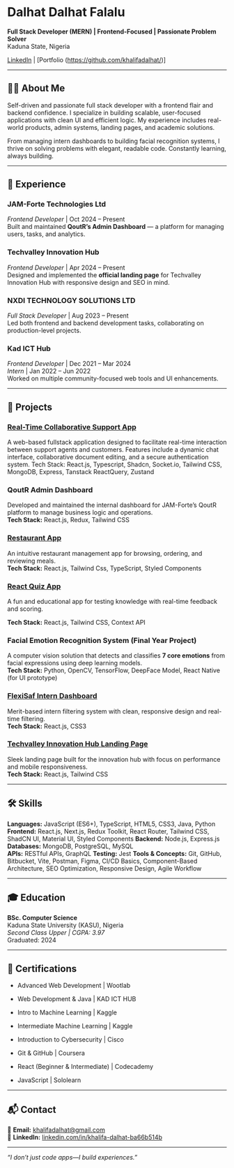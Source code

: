 # Dalhat Dalhat Falalu

**Full Stack Developer (MERN) | Frontend-Focused | Passionate Problem Solver**  
Kaduna State, Nigeria  

[LinkedIn](https://www.linkedin.com/in/khalifa-dalhat-ba66b514b) | [Portfolio (https://github.com/khalifadalhat/)]

---

## 👨‍💻 About Me

Self-driven and passionate full stack developer with a frontend flair and backend confidence. I specialize in building scalable, user-focused applications with clean UI and efficient logic. My experience includes real-world products, admin systems, landing pages, and academic solutions.

From managing intern dashboards to building facial recognition systems, I thrive on solving problems with elegant, readable code. Constantly learning, always building.

---

## 💼 Experience

### **JAM-Forte Technologies Ltd**
*Frontend Developer* | Oct 2024 – Present  
Built and maintained **QoutR’s Admin Dashboard** — a platform for managing users, tasks, and analytics.

### **Techvalley Innovation Hub**
*Frontend Developer* | Apr 2024 – Present  
Designed and implemented the **official landing page** for Techvalley Innovation Hub with responsive design and SEO in mind.

### **NXDI TECHNOLOGY SOLUTIONS LTD**
*Full Stack Developer* | Aug 2023 – Present  
Led both frontend and backend development tasks, collaborating on production-level projects.

### **Kad ICT Hub**
*Frontend Developer* | Dec 2021 – Mar 2024  
*Intern* | Jan 2022 – Jun 2022  
Worked on multiple community-focused web tools and UI enhancements.

---

## 🚀 Projects

### **[Real-Time Collaborative Support App](https://realtimesupport.netlify.app/)**  
A web-based fullstack application designed to facilitate real-time interaction between support agents and customers. Features include a dynamic chat interface, collaborative document editing, and a secure authentication system.
Tech Stack: React.js, Typescript, Shadcn, Socket.io, Tailwind CSS, MongoDB, Express, Tanstack ReactQuery, Zustand

### **QoutR Admin Dashboard** 
Developed and maintained the internal dashboard for JAM-Forte’s QoutR platform to manage business logic and operations.  
**Tech Stack:** React.js, Redux, Tailwind CSS

### **[Restaurant App](https://localrestaurantapp.netlify.app)**
An intuitive restaurant management app for browsing, ordering, and reviewing meals.  
**Tech Stack:** React.js, Tailwind Css, TypeScript, Styled Components

### **[React Quiz App](https://quiz-app-js-beginners.netlify.app)** 

A fun and educational app for testing knowledge with real-time feedback and scoring.  

**Tech Stack:** React.js, Tailwind CSS, Context API 

### **Facial Emotion Recognition System (Final Year Project)**
A computer vision solution that detects and classifies **7 core emotions** from facial expressions using deep learning models.  
**Tech Stack:** Python, OpenCV, TensorFlow, DeepFace Model, React Native (for UI prototype)

### **[FlexiSaf Intern Dashboard](https://fipdb1.onrender.com)**
Merit-based intern filtering system with clean, responsive design and real-time filtering.  
**Tech Stack:** React.js, CSS3

### **[Techvalley Innovation Hub Landing Page](http://techvalley.org.ng/)** 
Sleek landing page built for the innovation hub with focus on performance and mobile responsiveness.  
**Tech Stack:** React.js, Tailwind CSS

---

## 🛠️ Skills

**Languages:** JavaScript (ES6+), TypeScript, HTML5, CSS3, Java, Python 
**Frontend:** React.js, Next.js, Redux Toolkit, React Router, Tailwind CSS, ShadCN UI, Material UI, Styled Components 
**Backend:** Node.js, Express.js 
**Databases:** MongoDB, PostgreSQL, MySQL  
**APIs:**  RESTful APIs, GraphQL
**Testing:**  Jest
**Tools & Concepts:** Git, GitHub, Bitbucket, Vite, Postman, Figma, CI/CD Basics, Component-Based Architecture, SEO Optimization, Responsive Design, Agile Workflow 

---

## 🎓 Education

**BSc. Computer Science**  
Kaduna State University (KASU), Nigeria  
_Second Class Upper | CGPA: 3.97_  
Graduated: 2024 

---

## 📜 Certifications

- Advanced Web Development | Wootlab

- Web Development & Java | KAD ICT HUB

- Intro to Machine Learning | Kaggle

- Intermediate Machine Learning | Kaggle

- Introduction to Cybersecurity | Cisco

- Git & GitHub | Coursera

- React (Beginner & Intermediate) | Codecademy

- JavaScript | Sololearn

---

## 📬 Contact

📧 **Email:** [khalifadalhat@gmail.com](mailto:khalifadalhat@gmail.com)  
🔗 **LinkedIn:** [linkedin.com/in/khalifa-dalhat-ba66b514b](https://www.linkedin.com/in/khalifa-dalhat-ba66b514b)  


---

_“I don’t just code apps—I build experiences.”_
